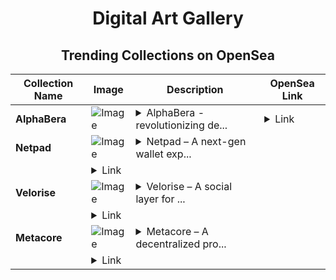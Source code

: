 <div align="center">

# Digital Art Gallery

## Trending Collections on OpenSea

| Collection Name                       | Image                                                                                     | Description                       | OpenSea Link                                                                                          |
|---------------------------------------|-------------------------------------------------------------------------------------------|-----------------------------------|--------------------------------------------------------------------------------------------------------|
| **AlphaBera** | ![Image](https://i.seadn.io/s/raw/files/10f81ce7eb515070848af69503d9e218.jpg?w=500&auto=format?w=200&auto=format) | <details><summary>AlphaBera - revolutionizing de...</summary>AlphaBera - revolutionizing defi forever</details> | <details><summary>Link</summary>[AlphaBera](https://opensea.io/collection/alphabera-3)</details> |
| **Netpad** | ![Image](https://i.seadn.io/s/raw/files/1e58cb713f95ed18b22c21eb199eb46f.webp?w=500&auto=format?w=200&auto=format) | <details><summary>Netpad – A next-gen wallet exp...</summary>Netpad – A next-gen wallet experience for Web3 explorers.
</details> | <details><summary>Link</summary>[Netpad](https://opensea.io/collection/netpad)</details> |
| **Velorise** | ![Image](https://i.seadn.io/s/raw/files/7ee8559fd704149d8721c9cce819c140.webp?w=500&auto=format?w=200&auto=format) | <details><summary>Velorise – A social layer for ...</summary>Velorise – A social layer for gamified governance participation.
</details> | <details><summary>Link</summary>[Velorise](https://opensea.io/collection/velorise)</details> |
| **Metacore** | ![Image](https://i.seadn.io/s/raw/files/4898803a0e0208e31bc8f0445a889b9e.webp?w=500&auto=format?w=200&auto=format) | <details><summary>Metacore – A decentralized pro...</summary>Metacore – A decentralized protocol for secure data exchange.
</details> | <details><summary>Link</summary>[Metacore](https://opensea.io/collection/metacore-1)</details> |

</div>